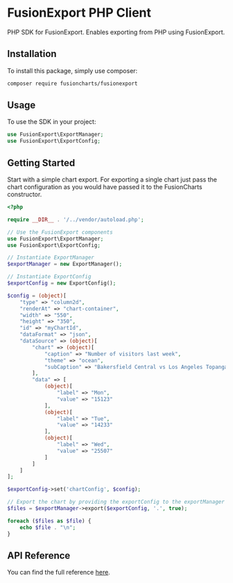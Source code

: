 # FusionExport PHP Client

PHP SDK for FusionExport. Enables exporting from PHP using FusionExport.

## Installation

To install this package, simply use composer:

```bash
composer require fusioncharts/fusionexport
```

## Usage

To use the SDK in your project:

```php
use FusionExport\ExportManager;
use FusionExport\ExportConfig;
```

## Getting Started

Start with a simple chart export. For exporting a single chart just pass the chart configuration as you would have passed it to the FusionCharts constructor.

```php
<?php

require __DIR__ . '/../vendor/autoload.php';

// Use the FusionExport components
use FusionExport\ExportManager;
use FusionExport\ExportConfig;

// Instantiate ExportManager
$exportManager = new ExportManager();

// Instantiate ExportConfig
$exportConfig = new ExportConfig();

$config = (object)[
    "type" => "column2d",
    "renderAt" => "chart-container",
    "width" => "550",
    "height" => "350",
    "id" => "myChartId",
    "dataFormat" => "json",
    "dataSource" => (object)[
        "chart" => (object)[
            "caption" => "Number of visitors last week",
            "theme" => "ocean",
            "subCaption" => "Bakersfield Central vs Los Angeles Topanga"
        ],
        "data" => [
            (object)[
                "label" => "Mon",
                "value" => "15123"
            ],
            (object)[
                "label" => "Tue",
                "value" => "14233"
            ],
            (object)[
                "label" => "Wed",
                "value" => "25507"
            ]
        ]
    ]
];

$exportConfig->set('chartConfig', $config);

// Export the chart by providing the exportConfig to the exportManager
$files = $exportManager->export($exportConfig, '.', true);

foreach ($files as $file) {
    echo $file . "\n";
}
```

## API Reference

You can find the full reference [here](https://www.fusioncharts.com/dev/exporting-charts/using-fusionexport/sdk-api-reference/php.html).